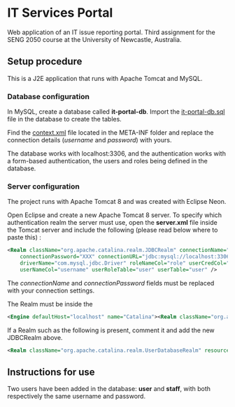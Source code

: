 # IT Services Portal
Web application of an IT issue reporting portal. Third assignment for the SENG 2050 course at the University of Newcastle, Australia.


## Setup procedure
This is a J2E application that runs with Apache Tomcat and MySQL.

### Database configuration
In MySQL, create a database called **it-portal-db**. Import the [it-portal-db.sql](http://www.example.com/) file in the database to create the tables. 

Find the [context.xml](https://github.com/arthurfauq/it-services-portal/blob/master/WebContent/META-INF/context.xml) file located in the META-INF folder and replace the connection details (*username* and *password*) with yours. 

The database works with localhost:3306, and the authentication works with a form-based authentication, the users and roles being defined in the database.

### Server configuration
The project runs with Apache Tomcat 8 and was created with Eclipse Neon.

Open Eclipse and create a new Apache Tomcat 8 server. To specify which authentication realm the server must use, open the **server.xml** file inside the Tomcat server and include the following (please read below where to paste this) :
 
```xml
<Realm className="org.apache.catalina.realm.JDBCRealm" connectionName="XXX" 
	connectionPassword="XXX" connectionURL="jdbc:mysql://localhost:3306/it-portal-db" 
	driverName="com.mysql.jdbc.Driver" roleNameCol="role" userCredCol="password" 
	userNameCol="username" userRoleTable="user" userTable="user" />
 ```
The *connectionName* and *connectionPassword* fields must be replaced with your connection settings.


The Realm must be inside the 
```xml
<Engine defaultHost="localhost" name="Catalina"><Realm className="org.apache.catalina.realm.LockOutRealm">

```

If a Realm such as the following is present, comment it and add the new JDBCRealm above.
```xml
<Realm className="org.apache.catalina.realm.UserDatabaseRealm" resourceName="UserDatabase" />
```


## Instructions for use

Two users have been added in the database: **user** and **staff**, with both respectively the same username and password.
